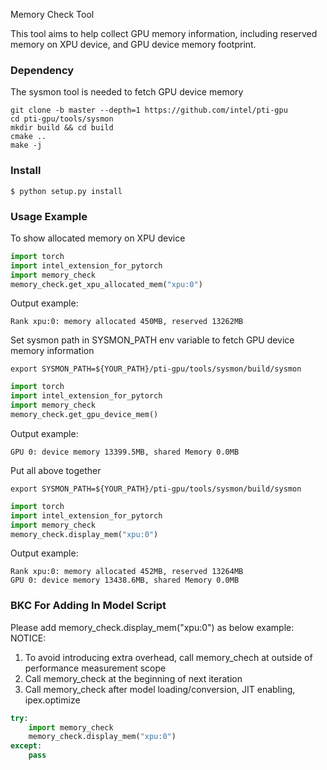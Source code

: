 
Memory Check Tool

This tool aims to help collect GPU memory information, including reserved memory on XPU device, and GPU device memory footprint.

### Dependency
The sysmon tool is needed to fetch GPU device memory
```console
git clone -b master --depth=1 https://github.com/intel/pti-gpu 
cd pti-gpu/tools/sysmon 
mkdir build && cd build 
cmake .. 
make -j
```

### Install
```console
$ python setup.py install
```

### Usage Example
To show allocated memory on XPU device
```python
import torch
import intel_extension_for_pytorch
import memory_check
memory_check.get_xpu_allocated_mem("xpu:0")
```
Output example:
```console
Rank xpu:0: memory allocated 450MB, reserved 13262MB
```

Set sysmon path in SYSMON_PATH env variable to fetch GPU device memory information
```console
export SYSMON_PATH=${YOUR_PATH}/pti-gpu/tools/sysmon/build/sysmon
```
```python
import torch
import intel_extension_for_pytorch
import memory_check
memory_check.get_gpu_device_mem()
```
Output example:
```console
GPU 0: device memory 13399.5MB, shared Memory 0.0MB
```

Put all above together
```console
export SYSMON_PATH=${YOUR_PATH}/pti-gpu/tools/sysmon/build/sysmon
```
```python
import torch
import intel_extension_for_pytorch
import memory_check
memory_check.display_mem("xpu:0")
```
Output example:
```console
Rank xpu:0: memory allocated 452MB, reserved 13264MB
GPU 0: device memory 13438.6MB, shared Memory 0.0MB
```

### BKC For Adding In Model Script
Please add memory_check.display_mem("xpu:0") as below example:
NOTICE:
1. To avoid introducing extra overhead, call memory_chech at outside of performance measurement scope
2. Call memory_check at the beginning of next iteration
3. Call memory_check after model loading/conversion, JIT enabling, ipex.optimize

```python
try:
    import memory_check
    memory_check.display_mem("xpu:0")
except:
    pass
```
